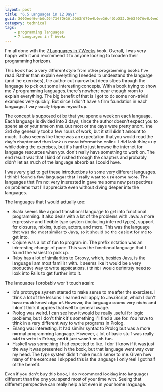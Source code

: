 ```yaml
---
layout: post
title: "6.5 Languages in 12 Days"
guid: 5005ed49e4b0d534734f5630:5005f070e4b0ee36c463b555:5005f070e4b0ee36c463b593
category: technical
tags:
    - programming languages
    - 7 Languages in 7 Weeks
---
```

I'm all done with the [7 Languages in 7 Weeks](http://pragprog.com/book/btlang/seven-languages-in-seven-weeks) book.  Overall, I was very happy with it and recommend it to anyone looking to broaden their programming horizons.

This book had a very different style from other programming books I've read.  Rather than explain everything I needed to understand the language (and the exercises), the author cut narrow but deep slices through the language to pick out some interesting concepts.  With a book trying to show me 7 programming languages, there's nowhere near enough room to explain everything.  The big benefit of that is I got to do some non-trivial examples very quickly.  But since I didn't have a firm foundation in each language, I very easily tripped myself up.

The concept is supposed ot be that you spend a week on each language.  Each language is divided into 3 days, since the author doesn't expect you to spend all of your time on this.  But most of the days were pretty short.  The 3rd day generally took a few hours of work, but it still didn't amount to much.  It also seems like there was an expectation that you would read the day's chapter and then look up more information online.  I did look things up while doing the exercises, but it's hard to just browse the internet for language resources when you don't really have something to work on.  The end result was that I kind of rushed through the chapters and probably didn't let as much of the language absorb as I could have.

I was very glad to get these introductions to some very different languages.  I think I found a few languages that I really want to use some more.  The languages that I'm not very interested in gave me some new perspectives on problems that I'll appreciate even without diving deeper into the languages.

The languages that I would actually use:

- Scala seems like a good transitional language to get into functional programming.  It also deals with a lot of the problems with Java:  a more expressive and flexible type system (including inferred types), support for closures, mixins, tuples, actors, and more.  This was the language that was the most similar to Java, so it should be the easiest for me to get into.
- Clojure was a lot of fun to program in.  The prefix notation was an interesting change of pace.  This was the functional language that I found the easiest to pick up.
- Ruby has a lot of similarities to Groovy, which, besides Java, is the language I am most familiar with.  It seems like it would be a very productive way to write applications.  I think I would definitely need to look into Rails to get further into it.

The languages I probably won't touch again:

- Io's prototype system started to make sense to me after the exercises.  I think a lot of the lessons I learned will apply to JavaScript, which I don't have much knowledge of.  However, the language seems very niche and I don't think it applies that well to general usage.
- Prolog was weird.  I can see how it would be really useful for logic problems, but I don't think it's something I'll find a use for.  You have to think in a very different way to write programs in Prolog.
- Erlang was interesting.  It had similar syntax to Prolog but was a more normal programming language.  However, a lot of basic stuff was really odd to write in Erlang, and it just wasn't much fun.
- Haskell was something I had expected to like.  I don't know if it was just the way it was presented in the book, but that language went way over my head.  The type system didn't make much sense to me.  Given how many of the exercises I skipped this is the language I only feel I got half of the benefit.

 Even if you don't buy this book, I do recommend looking into languages different than the ony you spend most of your time with.  Seeing that different perspective can really help a lot even in your home language.
